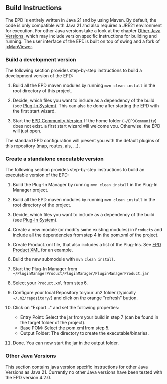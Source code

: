 ## Build Instructions

The EPD is entirely written in Java 21 and by using Maven. By default, the code is only compatible with Java 21 and 
also requires a JRE21 environment for execution. For other Java versions take a look at the chapter 
[Other Java Versions](#other-java-versions), which may include version specific instructions for building and 
running. The user interface of the EPD is built on top of swing and a fork of 
[jxMapViewer](https://github.com/sbehrensen/jxmapviewer2).

### Build a development version

The following section provides step-by-step instructions to build a development version of the EPD:
1. Build all the EPD maven modules by running `mvn clean install` in the root directory of this project.

2. Decide, which files you want to include as a dependency of the build (see
[Plug-In System](HowToUsePluginManager.md)). This can also be done after starting the EPD with the first
start wizard.

3. Start the [EPD Community Version](../product/src/main/java/de/emaritime/epd/product/EPDCommunity.java). If the
home folder (`~/EPDCommunity`) does not exist, a first start wizard will welcome you. Otherwise, the EPD will just
open.

The standard EPD configuration will present you with the default plugins of this repository (map, routes, ais, ...). 

### Create a standalone executable version

The following section provides step-by-step instructions to build an executable version of the EPD:
1. Build the Plug-In Manager by running `mvn clean install` in the Plug-In Manager project.

2. Build all the EPD maven modules by running `mvn clean install` in the root directory of the project.

3. Decide, which files you want to include as a dependency of the build (see
   [Plug-In System](HowToUsePluginManager.md)).

4. Create a new module (or modify some existing modules) in `Products` and include all the dependencies from
   step 4 in the pom.xml of the project.

5. Create Product.xml file, that also includes a list of the Plug-Ins. See
   [EPD Product XML](../product/src/main/resources/Product.xml) for an example.

6. Build the new submodule with `mvn clean install`.

7. Start the Plug-In Manager from `~/PluginManagerProduct/PluginManager/PluginManagerProduct.jar`

8. Select your `Product.xml` from step 6.

9. Configure your local Repository to your .m2 folder (typically `~/.m2/repository/`) and click on the orange "refresh"
   button.

10. Click on "Export..." and set the following properties:
    * Entry Point: Select the jar from your build in step 7 (can be found in the target folder of the project).
    * Base POM: Select the pom.xml from step 5.
    * Output Folder: The directory to create the executable/binaries.

11. Done. You can now start the jar in the output folder.

### Other Java Versions

This section contains java version specific instructions for other Java Versions as Java 21. 
Currently no other Java versions have been tested with the EPD version 4.2.0.


